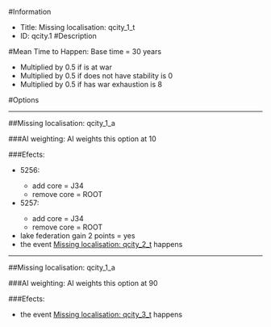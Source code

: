 #Information
 - Title: Missing localisation: qcity_1_t
 - ID: qcity.1
#Description

#Mean Time to Happen:
Base time = 30 years
 - Multiplied by 0.5 if is at war
 - Multiplied by 0.5 if does not have stability is 0
 - Multiplied by 0.5 if has war exhaustion is 8

#Options

___
##Missing localisation: qcity_1_a

###AI weighting:
AI weights this option at 10


###Efects:<ul><li>5256:</li><ul><li>add core = J34</li><li>remove core = ROOT</li></ul><li>5257:</li><ul><li>add core = J34</li><li>remove core = ROOT</li></ul><li>lake federation gain 2 points = yes</li><li>the event [Missing localisation: qcity_2_t](../events/missing_localisation_qcity_2_t.md) happens</li></ul>

___
##Missing localisation: qcity_1_a

###AI weighting:
AI weights this option at 90


###Efects:<ul><li>the event [Missing localisation: qcity_3_t](../events/missing_localisation_qcity_3_t.md) happens</li></ul>
